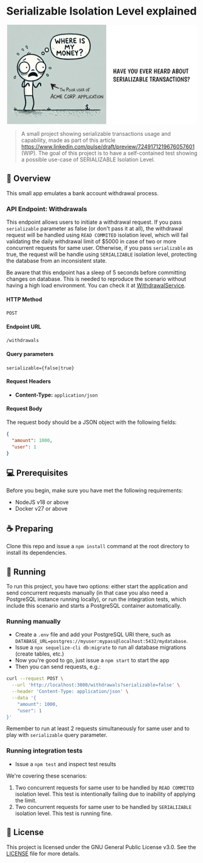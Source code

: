 # Serializable Isolation Level explained

<p align="center">
    <img src="resources/cover.png" alt="Cover">
</p>

> A small project showing serializable transactions usage and capability, made as part of this article https://www.linkedin.com/pulse/draft/preview/7249171219676057601 (WIP).
> The goal of this project is to have a self-contained test showing a possible use-case of SERIALIZABLE Isolation Level.

## 📜 Overview

This small app emulates a bank account withdrawal process.

### API Endpoint: Withdrawals

This endpoint allows users to initiate a withdrawal request. If you pass `serializable` parameter as false (or don't pass it at all), the withdrawal request will be handled using `READ COMMITED` isolation level, which will fail validating the daily withdrawal limit of $5000 in case of two or more concurrent requests for same user. Otherwise, if you pass `serializable` as true, the request will be handle using `SERIALIZABLE` isolation level, protecting the database from an inconsistent state.

Be aware that this endpoint has a sleep of 5 seconds before committing changes on database. This is needed to reproduce the scenario without having a high load environment. You can check it at [WithdrawalService](services/withdrawalService.js#L71).

#### HTTP Method

`POST`

#### Endpoint URL

`/withdrawals`

#### Query parameters

`serializable={false|true}`

#### Request Headers

- **Content-Type:** `application/json`

#### Request Body

The request body should be a JSON object with the following fields:

```json
{
  "amount": 1000,
  "user": 1
}
```

## 💻 Prerequisites

Before you begin, make sure you have met the following requirements:

- NodeJS v18 or above
- Docker v27 or above

## ☕ Preparing

Clone this repo and issue a `npm install` command at the root directory to install its dependencies.

## 🚀 Running

To run this project, you have two options: either start the application and send concurrent requests manually (in that case you also need a PostgreSQL instance running locally), or run the integration tests, which include this scenario and starts a PostgreSQL container automatically.

### Running manually

- Create a `.env` file and add your PostgreSQL URI there, such as `DATABASE_URL=postgres://myuser:mypass@localhost:5432/mydatabase`.
- Issue a `npx sequelize-cli db:migrate` to run all database migrations (create tables, etc.)
- Now you're good to go, just issue a `npm start` to start the app
- Then you can send requests, e.g.:

```bash
curl --request POST \
  --url 'http://localhost:3000/withdrawals?serializable=false' \
  --header 'Content-Type: application/json' \
  --data '{
	"amount": 1000,
	"user": 1
}'
```

Remember to run at least 2 requests simultaneously for same user and to play with `serializable` query parameter.

### Running integration tests

- Issue a `npm test` and inspect test results

We're covering these scenarios:

1. Two concurrent requests for same user to be handled by `READ COMMITED` isolation level. This test is intentionally failing due to inability of applying the limit.
2. Two concurrent requests for same user to be handled by `SERIALIZABLE` isolation level. This test is running fine.

## 📝 License

This project is licensed under the GNU General Public License v3.0. See the [LICENSE](LICENSE.md) file for more details.
